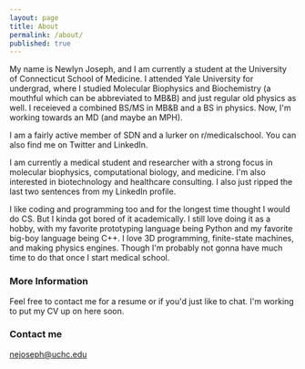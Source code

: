 ```yaml
---
layout: page
title: About
permalink: /about/
published: true
---
```


My name is Newlyn Joseph, and I am currently a student at the University of Connecticut School of Medicine. I attended Yale University for undergrad, where I studied Molecular Biophysics and Biochemistry (a mouthful which can be abbreviated to MB&B) and just regular old physics as well. I receieved a combined BS/MS in MB&B and a BS in physics. Now, I'm working towards an MD (and maybe an MPH).

I am a fairly active member of SDN and a lurker on r/medicalschool. You can also find me on Twitter and LinkedIn.

I am currently a medical student and researcher with a strong focus in molecular biophysics, computational biology, and medicine. I'm also interested in biotechnology and healthcare consulting. I also just ripped the last two sentences from my LinkedIn profile.

I like coding and programming too and for the longest time thought I would do CS. But I kinda got bored of it academically. I still love doing it as a hobby, with my favorite prototyping language being Python and my favorite big-boy language being C++. I love 3D programming, finite-state machines, and making physics engines. Though I'm probably not gonna have much time to do that once I start medical school.

### More Information

Feel free to contact me for a resume or if you'd just like to chat. I'm working to put my CV up on here soon.

### Contact me

[nejoseph@uchc.edu](mailto:nejoseph@uchc.edu)
